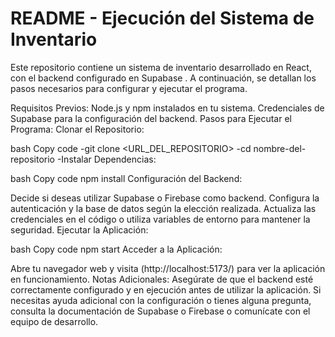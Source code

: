 # README - Ejecución del Sistema de Inventario
Este repositorio contiene un sistema de inventario desarrollado en React, con el backend configurado en Supabase . A continuación, se detallan los pasos necesarios para configurar y ejecutar el programa.

Requisitos Previos:
Node.js y npm instalados en tu sistema.
Credenciales de Supabase para la configuración del backend.
Pasos para Ejecutar el Programa:
Clonar el Repositorio:

bash
Copy code
-git clone <URL_DEL_REPOSITORIO>
-cd nombre-del-repositorio
-Instalar Dependencias:

bash
Copy code
npm install
Configuración del Backend:

Decide si deseas utilizar Supabase o Firebase como backend.
Configura la autenticación y la base de datos según la elección realizada.
Actualiza las credenciales en el código o utiliza variables de entorno para mantener la seguridad.
Ejecutar la Aplicación:

bash
Copy code
npm start
Acceder a la Aplicación:

Abre tu navegador web y visita (http://localhost:5173/) para ver la aplicación en funcionamiento.
Notas Adicionales:
Asegúrate de que el backend esté correctamente configurado y en ejecución antes de utilizar la aplicación.
Si necesitas ayuda adicional con la configuración o tienes alguna pregunta, consulta la documentación de Supabase o Firebase o comunícate con el equipo de desarrollo.
